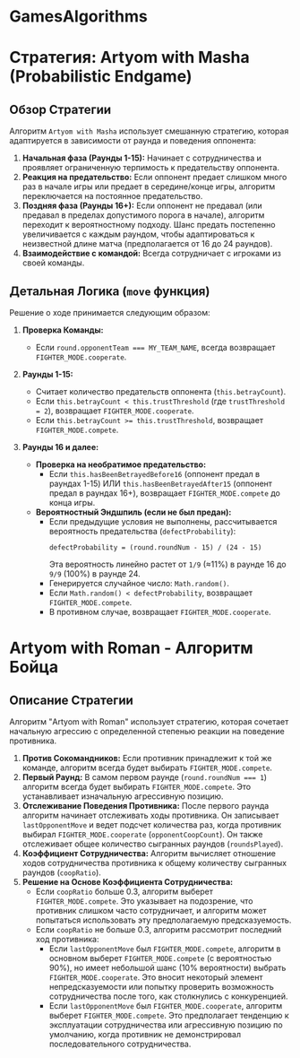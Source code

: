 # GamesAlgorithms
# Стратегия: Artyom with Masha (Probabilistic Endgame)

## Обзор Стратегии

Алгоритм `Artyom with Masha` использует смешанную стратегию, которая адаптируется в зависимости от раунда и поведения оппонента:

1.  **Начальная фаза (Раунды 1-15):** Начинает с сотрудничества и проявляет ограниченную терпимость к предательству оппонента.
2.  **Реакция на предательство:** Если оппонент предает слишком много раз в начале игры или предает в середине/конце игры, алгоритм переключается на постоянное предательство.
3.  **Поздняя фаза (Раунды 16+):** Если оппонент не предавал (или предавал в пределах допустимого порога в начале), алгоритм переходит к вероятностному подходу. Шанс предать постепенно увеличивается с каждым раундом, чтобы адаптироваться к неизвестной длине матча (предполагается от 16 до 24 раундов).
4.  **Взаимодействие с командой:** Всегда сотрудничает с игроками из своей команды.

## Детальная Логика (`move` функция)

Решение о ходе принимается следующим образом:

1.  **Проверка Команды:**
    * Если `round.opponentTeam === MY_TEAM_NAME`, всегда возвращает `FIGHTER_MODE.cooperate`.

2.  **Раунды 1-15:**
    * Считает количество предательств оппонента (`this.betrayCount`).
    * Если `this.betrayCount < this.trustThreshold` (где `trustThreshold = 2`), возвращает `FIGHTER_MODE.cooperate`.
    * Если `this.betrayCount >= this.trustThreshold`, возвращает `FIGHTER_MODE.compete`.

3.  **Раунды 16 и далее:**
    * **Проверка на необратимое предательство:**
        * Если `this.hasBeenBetrayedBefore16` (оппонент предал в раундах 1-15) ИЛИ `this.hasBeenBetrayedAfter15` (оппонент предал в раундах 16+), возвращает `FIGHTER_MODE.compete` до конца игры.
    * **Вероятностный Эндшпиль (если не был предан):**
        * Если предыдущие условия не выполнены, рассчитывается вероятность предательства (`defectProbability`):
            ```
            defectProbability = (round.roundNum - 15) / (24 - 15)
            ```
            Эта вероятность линейно растет от `1/9` (≈11%) в раунде 16 до `9/9` (100%) в раунде 24.
        * Генерируется случайное число: `Math.random()`.
        * Если `Math.random() < defectProbability`, возвращает `FIGHTER_MODE.compete`.
        * В противном случае, возвращает `FIGHTER_MODE.cooperate`.

# Artyom with Roman - Алгоритм Бойца

## Описание Стратегии

Алгоритм "Artyom with Roman" использует стратегию, которая сочетает начальную агрессию с определенной степенью реакции на поведение противника.

1.  **Против Сокомандников:** Если противник принадлежит к той же команде, алгоритм всегда будет выбирать `FIGHTER_MODE.compete`.
2.  **Первый Раунд:** В самом первом раунде (`round.roundNum === 1`) алгоритм всегда будет выбирать `FIGHTER_MODE.compete`. Это устанавливает изначальную агрессивную позицию.
3.  **Отслеживание Поведения Противника:** После первого раунда алгоритм начинает отслеживать ходы противника. Он записывает `lastOpponentMove` и ведет подсчет количества раз, когда противник выбирал `FIGHTER_MODE.cooperate` (`opponentCoopCount`). Он также отслеживает общее количество сыгранных раундов (`roundsPlayed`).
4.  **Коэффициент Сотрудничества:** Алгоритм вычисляет отношение ходов сотрудничества противника к общему количеству сыгранных раундов (`coopRatio`).
5.  **Решение на Основе Коэффициента Сотрудничества:**
    * Если `coopRatio` больше 0.3, алгоритм выберет `FIGHTER_MODE.compete`. Это указывает на подозрение, что противник слишком часто сотрудничает, и алгоритм может попытаться использовать эту предполагаемую предсказуемость.
    * Если `coopRatio` не больше 0.3, алгоритм рассмотрит последний ход противника:
        * Если `lastOpponentMove` был `FIGHTER_MODE.compete`, алгоритм в основном выберет `FIGHTER_MODE.compete` (с вероятностью 90%), но имеет небольшой шанс (10% вероятности) выбрать `FIGHTER_MODE.cooperate`. Это вносит некоторый элемент непредсказуемости или попытку проверить возможность сотрудничества после того, как столкнулись с конкуренцией.
        * Если `lastOpponentMove` был `FIGHTER_MODE.cooperate`, алгоритм выберет `FIGHTER_MODE.compete`. Это предполагает тенденцию к эксплуатации сотрудничества или агрессивную позицию по умолчанию, когда противник не демонстрировал последовательного сотрудничества.
